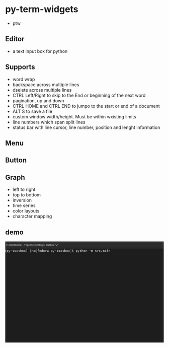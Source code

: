 # py-term-widgets

- ptw

## Editor

- a text input box for python

## Supports

- word wrap
- backspace across multiple lines
- dselete across multiple lines
- CTRL Left/Right to skip to the End or beginning of the next word
- pagination, up and down
- CTRL HOME and CTRL END to jumpo to the start or end of a document
- ALT S to save a file
- custom window width/height. Must be within wxisting limits
- line numbers which span split lines
- status bar with line cursor, line number, position and lenght information

## Menu

## Button


## Graph

- left to right
- top to bottom
- inversion
- time series
- color layouts
- character mapping

## demo

![py-textbox](assets/beta-demo.gif)